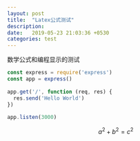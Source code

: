 ```yaml
---
layout: post
title:  "Latex公式测试"
description: 
date:   2019-05-23 21:03:36 +0530
categories: test
---
```

数学公式和编程显示的测试

```javascript
const express = require('express')
const app = express()
 
app.get('/', function (req, res) {
  res.send('Hello World')
})
 
app.listen(3000)
```
$$a^2 + b^2 = c^2$$